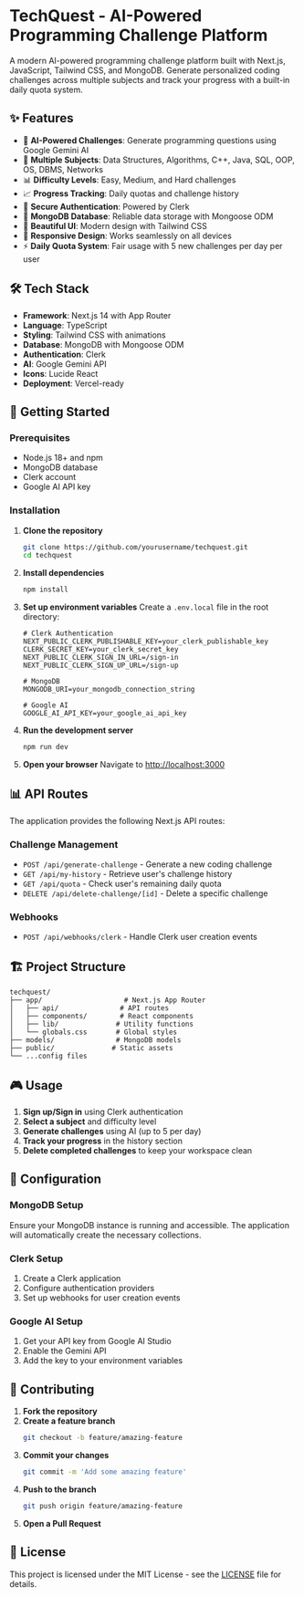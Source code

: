 # TechQuest - AI-Powered Programming Challenge Platform

A modern AI-powered programming challenge platform built with Next.js, JavaScript, Tailwind CSS, and MongoDB. Generate personalized coding challenges across multiple subjects and track your progress with a built-in daily quota system.

## ✨ Features

- 🤖 **AI-Powered Challenges**: Generate programming questions using Google Gemini AI
- 🎯 **Multiple Subjects**: Data Structures, Algorithms, C++, Java, SQL, OOP, OS, DBMS, Networks
- 📊 **Difficulty Levels**: Easy, Medium, and Hard challenges
- 📈 **Progress Tracking**: Daily quotas and challenge history
- 🔐 **Secure Authentication**: Powered by Clerk
- 💾 **MongoDB Database**: Reliable data storage with Mongoose ODM
- 🎨 **Beautiful UI**: Modern design with Tailwind CSS
- 📱 **Responsive Design**: Works seamlessly on all devices
- ⚡ **Daily Quota System**: Fair usage with 5 new challenges per day per user

## 🛠 Tech Stack

- **Framework**: Next.js 14 with App Router
- **Language**: TypeScript
- **Styling**: Tailwind CSS with animations
- **Database**: MongoDB with Mongoose ODM
- **Authentication**: Clerk
- **AI**: Google Gemini API
- **Icons**: Lucide React
- **Deployment**: Vercel-ready

## 🚀 Getting Started

### Prerequisites

- Node.js 18+ and npm
- MongoDB database
- Clerk account
- Google AI API key

### Installation

1. **Clone the repository**

   ```bash
   git clone https://github.com/yourusername/techquest.git
   cd techquest
   ```

2. **Install dependencies**

   ```bash
   npm install
   ```

3. **Set up environment variables**
   Create a `.env.local` file in the root directory:

   ```env
   # Clerk Authentication
   NEXT_PUBLIC_CLERK_PUBLISHABLE_KEY=your_clerk_publishable_key
   CLERK_SECRET_KEY=your_clerk_secret_key
   NEXT_PUBLIC_CLERK_SIGN_IN_URL=/sign-in
   NEXT_PUBLIC_CLERK_SIGN_UP_URL=/sign-up

   # MongoDB
   MONGODB_URI=your_mongodb_connection_string

   # Google AI
   GOOGLE_AI_API_KEY=your_google_ai_api_key
   ```

4. **Run the development server**

   ```bash
   npm run dev
   ```

5. **Open your browser**
   Navigate to [http://localhost:3000](http://localhost:3000)

## 📊 API Routes

The application provides the following Next.js API routes:

### Challenge Management

- `POST /api/generate-challenge` - Generate a new coding challenge
- `GET /api/my-history` - Retrieve user's challenge history
- `GET /api/quota` - Check user's remaining daily quota
- `DELETE /api/delete-challenge/[id]` - Delete a specific challenge

### Webhooks

- `POST /api/webhooks/clerk` - Handle Clerk user creation events

## 🏗 Project Structure

```
techquest/
├── app/                    # Next.js App Router
│   ├── api/               # API routes
│   ├── components/        # React components
│   ├── lib/              # Utility functions
│   └── globals.css       # Global styles
├── models/               # MongoDB models
├── public/              # Static assets
└── ...config files
```

## 🎮 Usage

1. **Sign up/Sign in** using Clerk authentication
2. **Select a subject** and difficulty level
3. **Generate challenges** using AI (up to 5 per day)
4. **Track your progress** in the history section
5. **Delete completed challenges** to keep your workspace clean

## 🔧 Configuration

### MongoDB Setup

Ensure your MongoDB instance is running and accessible. The application will automatically create the necessary collections.

### Clerk Setup

1. Create a Clerk application
2. Configure authentication providers
3. Set up webhooks for user creation events

### Google AI Setup

1. Get your API key from Google AI Studio
2. Enable the Gemini API
3. Add the key to your environment variables

## 🤝 Contributing

1. **Fork the repository**
2. **Create a feature branch**
   ```bash
   git checkout -b feature/amazing-feature
   ```
3. **Commit your changes**
   ```bash
   git commit -m 'Add some amazing feature'
   ```
4. **Push to the branch**
   ```bash
   git push origin feature/amazing-feature
   ```
5. **Open a Pull Request**

## 📝 License

This project is licensed under the MIT License - see the [LICENSE](LICENSE) file for details.
